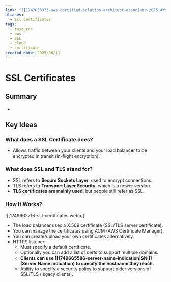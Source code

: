 ```yaml
---
link: "[[1747853373-aws-certified-solution-architect-associate-2025|AWS Certified Solution Architect Associate 2025]]"
aliases:
  - Ssl Certificates
tags:
  - resource
  - aws
  - SSL
  - cloud
  - certificate
created_date: 2025/06/11
---
```

# SSL Certificates
## Summary
- 
## Key Ideas
### What does a SSL Certificate does?
- Allows traffic between your clients and your load balancer to be encrypted in transit (in-flight encryption).
### What does SSL and TLS stand for?
- SSL refers to **Secure Sockets Layer**, used to encrypt connections.
- TLS refers to **Transport Layer Security**, which is a newer version.
- **TLS certificates are mainly used**, but people still refer as SSL.
### How It Works?
![[1749662716-ssl-certificates.webp]]
- The load balancer uses a X.509 certificate (SSL/TLS server certificate).
- You can manage the certificates using ACM (AWS Certificate Manager).
- You can create/upload your own certificates alternatively.
- HTTPS listener:
	- Must specify a default certificate.
	- Optionally you can add a list of certs to support multiple domains.
	- **Clients can use [[1749665586-server-name-indication|SNI]] (Server Name Indication) to specify the hostname they reach.**
	- Ability to specify a security policy to support older versions of SSL/TLS (legacy clients).
